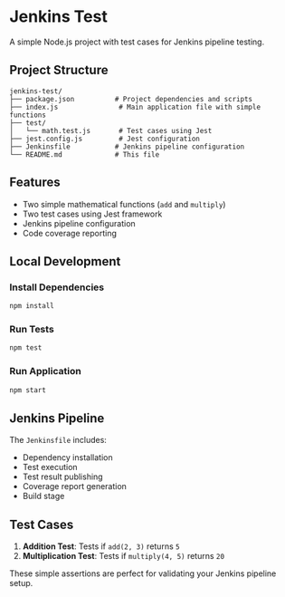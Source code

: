 # Jenkins Test

A simple Node.js project with test cases for Jenkins pipeline testing.

## Project Structure

```
jenkins-test/
├── package.json          # Project dependencies and scripts
├── index.js               # Main application file with simple functions
├── test/
│   └── math.test.js       # Test cases using Jest
├── jest.config.js         # Jest configuration
├── Jenkinsfile           # Jenkins pipeline configuration
└── README.md             # This file
```

## Features

- Two simple mathematical functions (`add` and `multiply`)
- Two test cases using Jest framework
- Jenkins pipeline configuration
- Code coverage reporting

## Local Development

### Install Dependencies
```bash
npm install
```

### Run Tests
```bash
npm test
```

### Run Application
```bash
npm start
```

## Jenkins Pipeline

The `Jenkinsfile` includes:
- Dependency installation
- Test execution
- Test result publishing
- Coverage report generation
- Build stage

## Test Cases

1. **Addition Test**: Tests if `add(2, 3)` returns `5`
2. **Multiplication Test**: Tests if `multiply(4, 5)` returns `20`

These simple assertions are perfect for validating your Jenkins pipeline setup.
